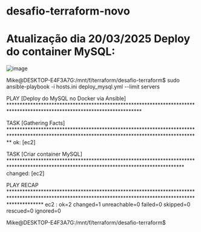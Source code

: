 # desafio-terraform-novo

# Atualização dia 20/03/2025 Deploy do container MySQL:
![image](https://github.com/user-attachments/assets/a0913f72-57ca-43f0-acb3-0b9493cdcb75)

Mike@DESKTOP-E4F3A7G:/mnt/f/terraform/desafio-terraform$ sudo ansible-playbook -i hosts.ini deploy_mysql.yml --limit servers

PLAY [Deploy do MySQL no Docker via Ansible] **************************************************************************************************************************

TASK [Gathering Facts] ************************************************************************************************************************************************
ok: [ec2]

TASK [Criar container MySQL] ******************************************************************************************************************************************
changed: [ec2]

PLAY RECAP ************************************************************************************************************************************************************
ec2                        : ok=2    changed=1    unreachable=0    failed=0    skipped=0    rescued=0    ignored=0

Mike@DESKTOP-E4F3A7G:/mnt/f/terraform/desafio-terraform$

